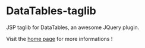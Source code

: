 DataTables-taglib
=================

JSP taglib for DataTables, an awesome JQuery plugin.

Visit the [home page](http://tduchateau.github.com/DataTables-taglib) for more informations !